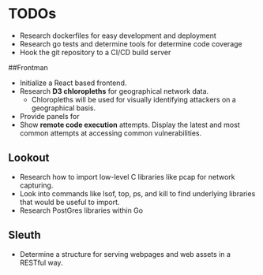 # TODOs

- Research dockerfiles for easy development and deployment
- Research go tests and determine tools for determine code coverage
- Hook the git repository to a CI/CD build server

##Frontman

- Initialize a React based frontend.
- Research **D3 chloropleths** for geographical network data.
  - Chloropleths will be used for visually identifying attackers on a geographical basis.
- Provide panels for 
- Show **remote code execution** attempts. Display the latest and most common attempts at accessing common vulnerabilities.

## Lookout

- Research how to import low-level C libraries like pcap for network capturing.
- Look into commands like lsof, top, ps, and kill to find underlying libraries that would be useful to import.
- Research PostGres libraries within Go

## Sleuth

- Determine a structure for serving webpages and web assets in a RESTful way.
